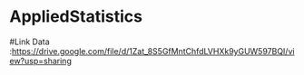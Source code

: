 # AppliedStatistics
#Link Data :https://drive.google.com/file/d/1Zat_8S5GfMntChfdLVHXk9yGUW597BQI/view?usp=sharing
